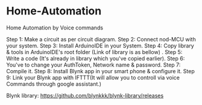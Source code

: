 # Home-Automation
Home Automation by Voice commands

Step 1: Make a circuit as per circuit diagram.
Step 2: Connect nod-MCU with your system.
Step 3: Install ArduinoIDE in your System.
Step 4: Copy library & tools in ArduinoIDE's root folder (Link of library is as bellow) .
Step 5: Write a code (It's already in library which you've copied earlier).
Step 6: You've to change your AuthToken, Network name & password.
Step 7: Compile it.
Step 8: Install Blynk app in your smart phone & configure it.
Step 9: Link your Blynk app with IFTTT(It will allow you to controll via voice Commands through google assistant.) 









Blynk library: https://github.com/blynkkk/blynk-library/releases
